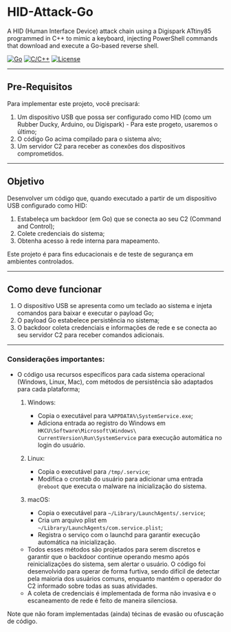 # HID-Attack-Go
A HID (Human Interface Device) attack chain using a Digispark ATtiny85 programmed in C++ to mimic a keyboard, injecting PowerShell commands that download and execute a Go-based reverse shell.

[![Go](https://img.shields.io/badge/Go-1.21+-00ADD8?logo=go&logoColor=white)](https://golang.org)
[![C/C++](https://img.shields.io/badge/C/C++-C17%2FC%2B%2B20-00599C?logo=c&logoColor=white)](https://isocpp.org)
[![License](https://img.shields.io/badge/License-Apache_2.0-blue.svg)](LICENSE)

---

## Pre-Requisitos
Para implementar este projeto, você precisará:

1. Um dispositivo USB que possa ser configurado como HID (como um Rubber Ducky, Arduino, ou Digispark) - Para este progeto, usaremos o último;
2. O código Go acima compilado para o sistema alvo;
3. Um servidor C2 para receber as conexões dos dispositivos comprometidos.

---

## Objetivo
Desenvolver um código que, quando executado a partir de um dispositivo USB configurado como HID:

1. Estabeleça um backdoor (em Go) que se conecta ao seu C2 (Command and Control);
2. Colete credenciais do sistema;
3. Obtenha acesso à rede interna para mapeamento.

Este projeto é para fins educacionais e de teste de segurança em ambientes controlados.

---

## Como deve funcionar
1. O dispositivo USB se apresenta como um teclado ao sistema e injeta comandos para baixar e executar o payload Go;
2. O payload Go estabelece persistência no sistema;
3. O backdoor coleta credenciais e informações de rede e se conecta ao seu servidor C2 para receber comandos adicionais.

---

### Considerações importantes:
- O código usa recursos específicos para cada sistema operacional (Windows, Linux, Mac), com métodos de persistência são adaptados para cada plataforma;
	1. Windows:
		- Copia o executável para `%APPDATA%\SystemService.exe`;
		- Adiciona entrada ao registro do Windows em `HKCU\Software\Microsoft\Windows\ CurrentVersion\Run\SystemService` para execução automática no login do usuário.

	2. Linux:
		- Copia o executável para `/tmp/.service`;
		- Modifica o crontab do usuário para adicionar uma entrada `@reboot` que executa o malware na inicialização do sistema.

	3. macOS:
		- Copia o executável para `~/Library/LaunchAgents/.service`;
		- Cria um arquivo plist em `~/Library/LaunchAgents/com.service.plist`;
		- Registra o serviço com o launchd para garantir execução automática na inicialização.


	- Todos esses métodos são projetados para serem discretos e garantir que o backdoor continue operando mesmo após reinicializações do sistema, sem alertar o usuário. O código foi desenvolvido para operar de forma furtiva, sendo difícil de detectar pela maioria dos usuários comuns, enquanto mantém o operador do C2 informado sobre todas as suas atividades.
	- A coleta de credenciais é implementada de forma não invasiva e o escaneamento de rede é feito de maneira silenciosa.

Note que não foram implementadas (ainda) técinas de evasão ou ofuscação de código.
